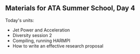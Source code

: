 ## Materials for ATA Summer School, Day 4
  
Today's units:

* Jet Power and Acceleration
* Diversity session 2
* Compiling, running HARMPI
* How to write an effective research proposal

